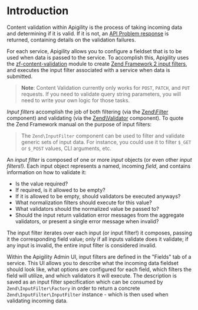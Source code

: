 Introduction
============

Content validation within Apigility is the process of taking incoming data and determining if it is
valid. If it is not, an [API Problem response](/api-primer/error-reporting.md) is returned,
containing details on the validation failures.

For each service, Apigility allows you to configure a fieldset that is to be used when data is
passed to the service. To accomplish this, Apigility uses the
[zf-content-validation](https://github.com/zfcampus/zf-content-validation) module to create 
[Zend Framework 2 input filters](http://framework.zend.com/manual/2.3/en/modules/zend.input-filter.intro.html),
and executes the input filter associated with a service when data is submitted.

> **Note**: Content Validation currently only works for `POST`, `PATCH`, and `PUT` requests. If you
> need to validate query string parameters, you will need to write your own logic for those tasks.

_Input filters_ accomplish the job of both filtering (via the
[Zend\Filter](http://framework.zend.com/manual/2.3/en/modules/zend.filter.html) component) and
validating (via the [Zend\Validator](http://framework.zend.com/manual/2.3/en/modules/zend.validator.html)
component). To quote the Zend Framework manual on the purpose of input filters:

> The `Zend\InputFilter` component can be used to filter and validate generic sets of input data.
> For instance, you could use it to filter `$_GET` or `$_POST` values, CLI arguments, etc.

An _input filter_ is composed of one or more _input_ objects (or even other _input filters_!). Each
input object represents a named, incoming _field_, and contains information on how to validate it:

- Is the value required?
- If required, is it allowed to be empty?
- If it is allowed to be empty, should validators be executed anyways?
- What normalization filters should execute for this value?
- What validators should the normalized value be passed to?
- Should the input return validation error messages from the aggregate validators, or present a
  single error message when invalid?

The input filter iterates over each input (or input filter!) it composes, passing it the
corresponding field value; only if all inputs validate does it validate; if any input is invalid,
the entire input filter is considered invalid.

Within the Apigility Admin UI, input filters are defined in the "Fields" tab of a service. This UI
allows you to describe what the incoming data fieldset should look like, what options are configured
for each field, which filters the field will utilize, and which validators it will execute. The
description is saved as an input filter specification which can be consumed by
`Zend\InputFilter\Factory` in order to return a concrete `Zend\InputFilter\InputFilter` instance -
which is then used when validating incoming data.
